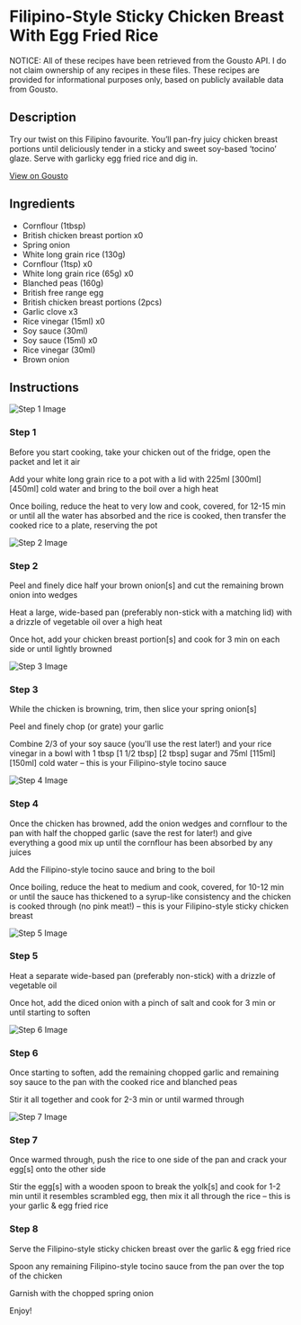 # Filipino-Style Sticky Chicken Breast With Egg Fried Rice

NOTICE: All of these recipes have been retrieved from the Gousto API. I do not claim ownership of any recipes in these files. These recipes are provided for informational purposes only, based on publicly available data from Gousto.

## Description

Try our twist on this Filipino favourite. You’ll pan-fry juicy chicken breast portions until deliciously tender in a sticky and sweet soy-based ‘tocino’ glaze. Serve with garlicky egg fried rice and dig in.

[View on Gousto](https://www.gousto.co.uk/recipes/cookbook/filipino-style-sticky-chicken-breast-with-egg-fried-rice)

## Ingredients

- Cornflour (1tbsp)
- British chicken breast portion x0
- Spring onion
- White long grain rice (130g)
- Cornflour (1tsp) x0
- White long grain rice (65g) x0
- Blanched peas (160g)
- British free range egg
- British chicken breast portions (2pcs)
- Garlic clove x3
- Rice vinegar (15ml) x0
- Soy sauce (30ml)
- Soy sauce (15ml) x0
- Rice vinegar (30ml)
- Brown onion

## Instructions

![Step 1 Image](https://production-media.gousto.co.uk/cms/recipe-step-image/Step-1-1693814361576-x200.jpg)

### Step 1

Before you start cooking, take your chicken out of the fridge, open the packet and let it air

Add your white long grain rice to a pot with a lid with 225ml <span class="text-purple">[300ml] </span><span class="text-danger">[450ml]</span> cold water and bring to the boil over a high heat

Once boiling, reduce the heat to very low and cook, covered, for 12-15 min or until all the water has absorbed and the rice is cooked, then transfer the cooked rice to a plate, reserving the pot

![Step 2 Image](https://production-media.gousto.co.uk/cms/recipe-step-image/Step-2-1693818342578-x200.jpg)

### Step 2

Peel and finely dice half your<span class="text-danger"> </span>brown onion[s]<span class="text-danger"> </span>and cut the remaining brown onion into wedges

Heat a large, wide-based pan (preferably non-stick with a matching lid) with a drizzle of vegetable oil over a high heat

Once hot, add your chicken breast portion[s] and cook for 3 min on each side or until lightly browned

![Step 3 Image](https://production-media.gousto.co.uk/cms/recipe-step-image/Step-3-1693814367856-x200.jpg)

### Step 3

While the chicken is browning, trim, then slice your spring onion[s]

Peel and finely chop (or grate) your garlic

Combine 2/3 of your soy sauce (you'll use the rest later!) and your rice vinegar in a bowl with 1 tbsp<span class="text-purple"> [1 1/2 tbsp] </span><span class="text-danger">[2 tbsp] </span>sugar<span class="text-danger"> </span>and 75ml <span class="text-purple">[115ml] </span><span class="text-danger">[150ml] </span>cold<span class="text-danger"> </span>water – this is your Filipino-style tocino sauce

![Step 4 Image](https://production-media.gousto.co.uk/cms/recipe-step-image/Step-4-1693818350409-x200.jpg)

### Step 4

Once the chicken has browned, add the onion wedges and cornflour to the pan with half the chopped garlic (save the rest for later!) and give everything a good mix up until the cornflour has been absorbed by any juices

Add the Filipino-style tocino sauce and bring to the boil

Once boiling, reduce the heat to medium and cook, covered, for 10-12 min or until the sauce has thickened to a syrup-like consistency and the chicken is cooked through (no pink meat!) – this is your Filipino-style sticky chicken breast

![Step 5 Image](https://production-media.gousto.co.uk/cms/recipe-step-image/Step-5-1693814372664-x200.jpg)

### Step 5

Heat a separate wide-based pan (preferably non-stick) with a drizzle of vegetable oil

Once hot, add the diced onion with a pinch of salt and cook for 3 min or until starting to soften

![Step 6 Image](https://production-media.gousto.co.uk/cms/recipe-step-image/Step-6-1693814376022-x200.jpg)

### Step 6

Once starting to soften, add the remaining chopped garlic and remaining soy sauce to the pan with the cooked rice and blanched peas

Stir it all together and cook for 2-3 min or until warmed through

![Step 7 Image](https://production-media.gousto.co.uk/cms/recipe-step-image/Step-7-1693814380956-x200.jpg)

### Step 7

Once warmed through, push the rice to one side of the pan and crack your egg[s]<span class="text-danger"> </span>onto the other side

Stir the egg[s] with a wooden spoon to break the yolk[s] and cook for 1-2 min until it resembles scrambled egg, then mix it all through the rice – this is your garlic & egg fried rice

### Step 8

Serve the Filipino-style sticky chicken breast over the garlic & egg fried rice

Spoon any remaining Filipino-style tocino sauce from the pan over the top of the chicken

Garnish with the chopped spring onion

Enjoy!

